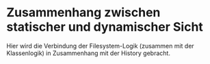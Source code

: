 # Zusammenhang zwischen statischer und dynamischer Sicht

Hier wird die Verbindung der Filesystem-Logik (zusammen mit der Klassenlogik) in Zusammenhang mit der History gebracht.